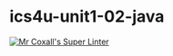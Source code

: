 # ics4u-unit1-02-java

[![Mr Coxall's Super Linter](https://github.com/JacksonNaufal/ics4u-unit1-02-java/workflows/Mr%20Coxall's%20Super%20Linter/badge.svg)](https://github.com/JacksonNaufal/ics4u-unit1-02-java/actions/)

